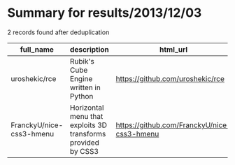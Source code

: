 
# Summary for results/2013/12/03
    
2 records found after deduplication

| full_name | description | html_url | matched_list | matched_count | pushed_at | size | stargazers_count | language | forks_count |
|--------------------------|--------------------------------------------------------------|---------------------------------------------|----------------|-----------------|---------------------------|--------|--------------------|------------|---------------|
| uroshekic/rce | Rubik's Cube Engine written in Python | https://github.com/uroshekic/rce | ['rce'] | 1 | 2013-12-03 11:21:02+00:00 | 204 | 1 | Python | 0 |
| FranckyU/nice-css3-hmenu | Horizontal menu that exploits 3D transforms provided by CSS3 | https://github.com/FranckyU/nice-css3-hmenu | ['exploit'] | 1 | 2013-12-03 08:40:30+00:00 | 292 | 7 | CSS | 1 |
